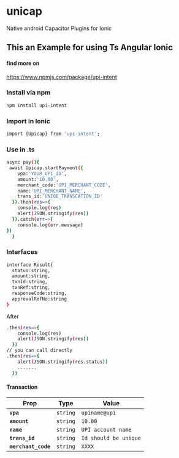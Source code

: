# unicap
Native android Capacitor Plugins for Ionic

## This an Example for using Ts Angular Ionic 
#### find more on
https://www.npmjs.com/package/upi-intent
### Install via npm
```bash
npm install upi-intent
```
### Import in Ionic
```bash
import {Upicap} from 'upi-intent';
```
### Use in .ts
```bash
async pay(){
 await Upicap.startPayment({
    vpa:'YOUR_UPI_ID',
    amount:'10.00',
    merchant_code:'UPI_MERCHANT_CODE',
    name:'UPI_MERCHANT_NAME',
    trans_id:'UNIQE_TRANSCATION_ID'
  }).then(res=>{
    console.log(res)
    alert(JSON.stringify(res))
  }).catch(err=>{
    console.log(err.message)
})
  }
```
### Interfaces
```bash
interface Result{
  status:string,
  amount:string,
  txnId:string,
  txnRef:string,
  responseCode:string,
  approvalRefNo:string
}
```
After 
```bash
.then(res=>{
    console.log(res)
    alert(JSON.stringify(res))
  })
// you can call directly
.then(res=>{
    alert(JSON.stringify(res.status))
    .......
  })
```
#### Transaction

| Prop                | Type                | Value                            |
| ------------------- | ------------------- | ---------------------------------|
| **`vpa`**           | <code>string</code> | <code>upiname@upi</code>         |
| **`amount`**        | <code>string</code> | <code>10.00</code>               |
| **`name`**          | <code>string</code> | <code>UPI account name</code>    |
| **`trans_id`**      | <code>string</code> | <code>Id should be unique</code> |
| **`merchant_code`** | <code>string</code> | <code>XXXX</code>                |
